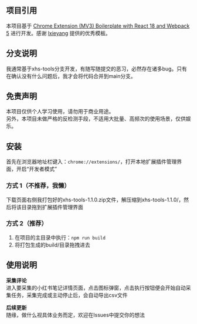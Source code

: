 ## 项目引用
本项目基于 [Chrome Extension (MV3) Boilerplate with React 18 and Webpack 5](https://github.com/lxieyang/chrome-extension-boilerplate-react) 进行开发。感谢 [lxieyang](https://github.com/lxieyang) 提供的优秀模板。

## 分支说明
我通常基于xhs-tools分支开发，有随写随提交的恶习，必然存在诸多bug。只有在确认没有什么问题后，我才会将代码合并到main分支。

## 免责声明
本项目仅供个人学习使用，请勿用于商业用途。<br/>
另外，本项目未做严格的反检测手段，不适用大批量、高频次的使用场景，仅供娱乐。

## 安装
首先在浏览器地址栏键入：`chrome://extensions/`，打开本地扩展插件管理界面，开启“开发者模式”
### 方式 1（不推荐，我懒）
下载页面右侧我打包好的xhs-tools-1.1.0.zip文件，解压缩到xhs-tools-1.1.0/，然后将该目录拖到扩展插件管理界面
### 方式 2（推荐）
1. 在项目的主目录中执行：`npm run build`
3. 将打包生成的build/目录拖拽进去

## 使用说明
**采集评论** <br/>
进入要采集的小红书笔记详情页面，点击图标弹窗，点击执行按钮便会开始自动采集任务，采集完成或主动停止后，会自动导出csv文件

**后续更新**<br/>
随缘，做什么视具体业务而定，欢迎在Issues中提交你的想法
